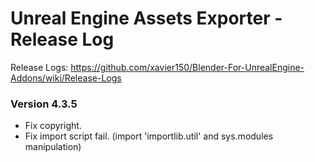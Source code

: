 # Unreal Engine Assets Exporter - Release Log
Release Logs: https://github.com/xavier150/Blender-For-UnrealEngine-Addons/wiki/Release-Logs

### Version 4.3.5

- Fix copyright.
- Fix import script fail. (import 'importlib.util' and sys.modules manipulation)